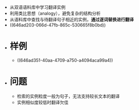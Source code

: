 - 从双语语料库中学习翻译实例
- 利用类比思想（analogy），避免复杂的结构分析
- 从语料库中查找与待翻译句子相近的实例，**通过逐词替换进行翻译**
- ((646ad203-066d-47fb-865c-530665f8b0bd))
- # 样例
	- ((646ad351-40aa-4709-a750-a4094aca99a4))
- # 问题
	- 检索的实例粒度一般为句子，无法支持较长文本的翻译
	- 实例相似度较低时翻译欠佳